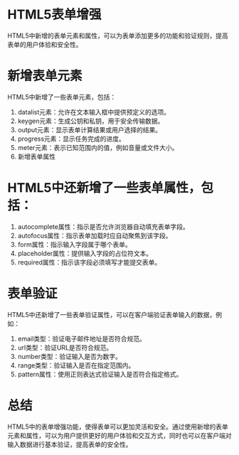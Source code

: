 # HTML5表单增强
HTML5中新增的表单元素和属性，可以为表单添加更多的功能和验证规则，提高表单的用户体验和安全性。

# 新增表单元素
HTML5中新增了一些表单元素，包括：

1. datalist元素：允许在文本输入框中提供预定义的选项。
2. keygen元素：生成公钥和私钥，用于安全传输数据。
3. output元素：显示表单计算结果或用户选择的结果。
4. progress元素：显示任务完成的进度。
5. meter元素：表示已知范围内的值，例如音量或文件大小。
6. 新增表单属性

# HTML5中还新增了一些表单属性，包括：
1. autocomplete属性：指示是否允许浏览器自动填充表单字段。
2. autofocus属性：指示表单加载时应自动聚焦到该字段。
3. form属性：指示输入字段属于哪个表单。
4. placeholder属性：提供输入字段的占位符文本。
5. required属性：指示该字段必须填写才能提交表单。

# 表单验证
HTML5中还新增了一些表单验证属性，可以在客户端验证表单输入的数据，例如：

1. email类型：验证电子邮件地址是否符合规范。
2. url类型：验证URL是否符合规范。
3. number类型：验证输入是否为数字。
4. range类型：验证输入是否在指定范围内。
5. pattern属性：使用正则表达式验证输入是否符合指定格式。
# 总结
HTML5中的表单增强功能，使得表单可以更加灵活和安全。通过使用新增的表单元素和属性，可以为用户提供更好的用户体验和交互方式，同时也可以在客户端对输入数据进行基本验证，提高表单的安全性。